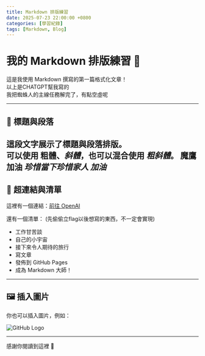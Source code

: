 ```yaml
---
title: Markdown 排版練習
date: 2025-07-23 22:00:00 +0800
categories: [學習紀錄]
tags: [Markdown, Blog]
---
```


# 我的 Markdown 排版練習 📝

這是我使用 Markdown 撰寫的第一篇格式化文章！  
以上是CHATGPT幫我寫的  
我把蜘蛛人的主線任務解完了，有點空虛呢

---

## 🧱 標題與段落

這段文字展示了標題與段落排版。  
可以使用 **粗體**、*斜體*，也可以混合使用 **_粗斜體_**。
**魔鷹加油**
*珍惜當下珍惜家人*
**_加油_**
---

## 🔗 超連結與清單

這裡有一個連結：[前往 OpenAI](https://openai.com)

還有一個清單：
(先偷偷立flag以後想寫的東西，不一定會實現)

- 工作甘苦談
- 自己的小宇宙
- 接下來令人期待的旅行
- 寫文章
- 發佈到 GitHub Pages
- 成為 Markdown 大師！

---

## 🖼️ 插入圖片

你也可以插入圖片，例如：

![GitHub Logo](https://github.githubassets.com/images/modules/logos_page/GitHub-Mark.png)

---

感謝你閱讀到這裡 🙏  
